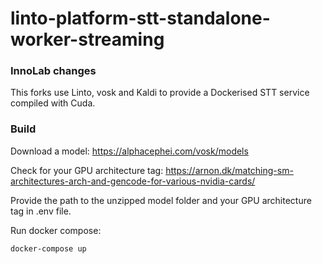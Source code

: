 # linto-platform-stt-standalone-worker-streaming

### InnoLab changes

This forks use Linto, vosk and Kaldi to provide a Dockerised STT service compiled with Cuda.

### Build

Download a model: https://alphacephei.com/vosk/models

Check for your GPU architecture tag: https://arnon.dk/matching-sm-architectures-arch-and-gencode-for-various-nvidia-cards/

Provide the path to the unzipped model folder and your GPU architecture tag in .env file.

Run docker compose:

    docker-compose up


